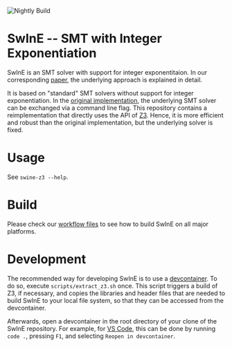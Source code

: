 ![Nightly Build](https://github.com/ffrohn/swine-z3/actions/workflows/build-all.yml/badge.svg)

# SwInE -- SMT with Integer Exponentiation

SwInE is an SMT solver with support for integer exponentitaion.
In our corresponding [paper](10.1007/978-3-031-63498-7_21), the underlying approach is explained in detail.

It is based on "standard" SMT solvers without support for integer exponentiation.
In the [original implementation](https://github.com/ffrohn/swine), the underlying SMT solver can be exchanged via a command line flag.
This repository contains a reimplementation that directly uses the API of [Z3](https://github.com/Z3Prover/z3).
Hence, it is more efficient and robust than the original implementation, but the underlying solver is fixed.

# Usage

See ``swine-z3 --help``.

# Build

Please check our [workflow files](https://github.com/ffrohn/swine-z3/tree/master/.github/workflows) to see how to build SwInE on all major platforms.

# Development

The recommended way for developing SwInE is to use a [devcontainer](https://code.visualstudio.com/docs/devcontainers/containers).
To do so, execute ``scripts/extract_z3.sh`` once.
This script triggers a build of Z3, if necessary, and copies the libraries and header files that are needed to build SwInE to your local file system, so that they can be accessed from the devcontainer.

Afterwards, open a devcontainer in the root directory of your clone of the SwInE repository.
For example, for [VS Code](https://code.visualstudio.com/), this can be done by running ``code .``, pressing ``F1``, and selecting ``Reopen in devcontainer``.
